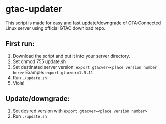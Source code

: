 # gtac-updater
This script is made for easy and fast update/downgrade of GTA:Connected Linux server using official GTAC download repo.

## First run:
1. Download the script and put it into your server directory.
2. Set chmod 755 update.sh
3. Set destinated server version:
```export gtacver=<place version number here>```
Example:
```export gtacver=1.5.11```
4. Run ```./update.sh```
5. Viola!

## Update/downgrade:
1. Set desired version with ```export gtacver=<place version number>```
2. Run ```./update.sh```
